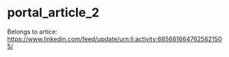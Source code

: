 # portal_article_2
Belongs to artice:
https://www.linkedin.com/feed/update/urn:li:activity:6856616647625621505/
